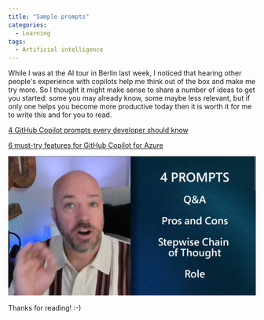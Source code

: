 ```yaml
---
title: "Sample prompts"
categories:
  - Learning
tags:
  - Artificial intelligence
---
```


While I was at the AI tour in Berlin last week, I noticed that hearing other people's experience with copilots help me think out of the box and make me try more. So I thought it might make sense to share a number of ideas to get you started: some you may already know, some maybe less relevant, but if only one helps you become more productive today then it is worth it for me to write this and for you to read. 

[4 GitHub Copilot prompts every developer should know](https://www.youtube.com/watch?v=H3M95i4iS5c)

[6 must-try features for GitHub Copilot for Azure](https://www.youtube.com/watch?v=OEJwzsWnLog&list=PLlrxD0HtieHgdwrN6ooxApdfBKTJK7465)

![img](../assets/images/2024-11-01-sample-prompts.png)

Thanks for reading! :-)
